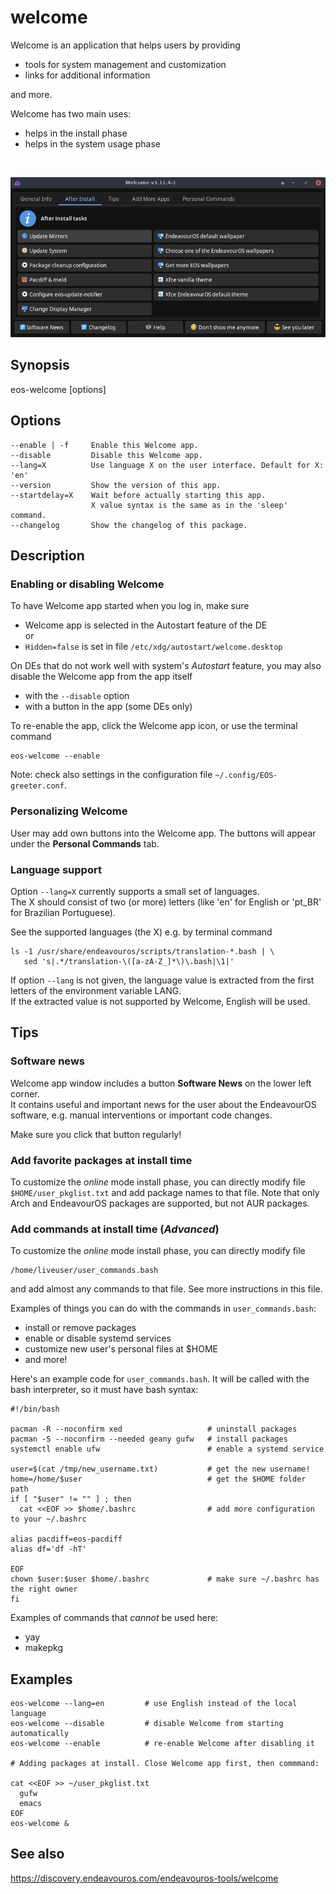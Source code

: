 # welcome

Welcome is an application that helps users by providing
- tools for system management and customization
- links for additional information

and more.

Welcome has two main uses:
- helps in the install phase
- helps in the system usage phase

<br>

![](welcome-man.png)

## Synopsis

eos-welcome [options]

## Options
```
--enable | -f     Enable this Welcome app.
--disable         Disable this Welcome app.
--lang=X          Use language X on the user interface. Default for X: 'en'
--version         Show the version of this app.
--startdelay=X    Wait before actually starting this app.
                  X value syntax is the same as in the 'sleep' command.
--changelog       Show the changelog of this package.

```

## Description

### Enabling or disabling Welcome

To have Welcome app started when you log in, make sure
- Welcome app is selected in the Autostart feature of the DE<br>
    or
- `Hidden=false` is set in file `/etc/xdg/autostart/welcome.desktop`

On DEs that do not work well with system's *Autostart* feature, you may also disable the Welcome app from the app itself
- with the `--disable` option
- with a button in the app (some DEs only)

To re-enable the app, click the Welcome app icon, or use the terminal command
```
eos-welcome --enable
```

Note: check also settings in the configuration file `~/.config/EOS-greeter.conf`.

### Personalizing Welcome

User may add own buttons into the Welcome app. The buttons will appear under the **Personal Commands** tab.

### Language support

Option `--lang=X` currently supports a small set of languages.<br>
The X should consist of two (or more) letters (like 'en' for English or 'pt_BR' for Brazilian Portuguese).

See the supported languages (the X) e.g. by terminal command
```
ls -1 /usr/share/endeavouros/scripts/translation-*.bash | \
   sed 's|.*/translation-\([a-zA-Z_]*\)\.bash|\1|'
```
If option `--lang` is not given, the language value is extracted from
the first letters of the environment variable LANG.<br>
If the extracted value is not supported by Welcome, English will be used.

## Tips

### Software news

Welcome app window includes a button **Software News** on the lower left corner.<br>
It contains useful and important news for the user about the EndeavourOS software, e.g. manual interventions or important code changes.

Make sure you click that button regularly!

### Add favorite packages at install time

To customize the *online* mode install phase, you can directly modify file `$HOME/user_pkglist.txt` and add package names to that file. Note that only Arch and EndeavourOS packages are supported, but not AUR packages.

### Add commands at install time (*Advanced*)

To customize the *online* mode install phase, you can directly modify file<br>
```
/home/liveuser/user_commands.bash
```
and add almost any commands to that file. See more instructions in this file.

Examples of things you can do with the commands in `user_commands.bash`:
- install or remove packages
- enable or disable systemd services
- customize new user's personal files at $HOME
- and more!

Here's an example code for `user_commands.bash`. It will be called with the bash interpreter, so it must have bash syntax:
```
#!/bin/bash

pacman -R --noconfirm xed                   # uninstall packages
pacman -S --noconfirm --needed geany gufw   # install packages
systemctl enable ufw                        # enable a systemd service

user=$(cat /tmp/new_username.txt)           # get the new username!
home=/home/$user                            # get the $HOME folder path
if [ "$user" != "" ] ; then
  cat <<EOF >> $home/.bashrc                # add more configuration to your ~/.bashrc

alias pacdiff=eos-pacdiff
alias df='df -hT'

EOF
chown $user:$user $home/.bashrc             # make sure ~/.bashrc has the right owner
fi
```


Examples of commands that *cannot* be used here:
- yay
- makepkg


## Examples
```
eos-welcome --lang=en         # use English instead of the local language
eos-welcome --disable         # disable Welcome from starting automatically
eos-welcome --enable          # re-enable Welcome after disabling it

# Adding packages at install. Close Welcome app first, then commmand:

cat <<EOF >> ~/user_pkglist.txt
  gufw
  emacs
EOF
eos-welcome &
```
## See also

https://discovery.endeavouros.com/endeavouros-tools/welcome
